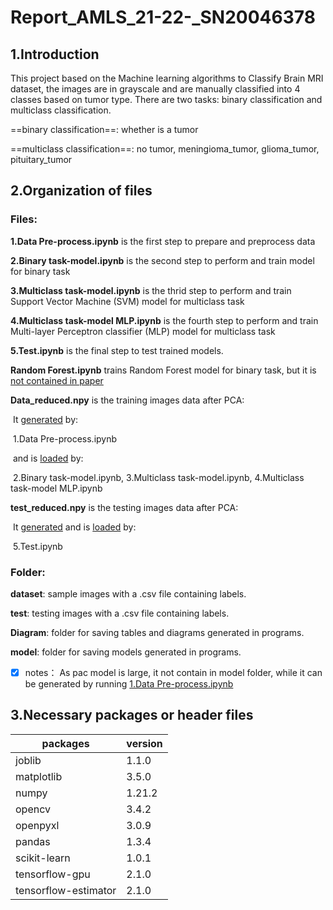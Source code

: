 # Report_AMLS_21-22-_SN20046378

## 1.Introduction

This project based on the Machine learning  algorithms to Classify Brain  MRI dataset, the images are in grayscale and are manually classified into 4 classes based on tumor type. There are two tasks: binary classification and multiclass classification.

==binary classification==: whether is a tumor

==multiclass classification==: no tumor, meningioma_tumor, glioma_tumor, pituitary_tumor

## 2.Organization of files

### Files:

**1.Data Pre-process.ipynb** is the first step to prepare and preprocess data

**2.Binary task-model.ipynb** is the second step to perform  and train model for binary task

**3.Multiclass task-model.ipynb** is the thrid step to perform  and train Support Vector Machine (SVM) model for multiclass task

**4.Multiclass task-model MLP.ipynb** is the fourth step to perform  and train Multi-layer Perceptron classifier (MLP) model for multiclass task

**5.Test.ipynb** is the final step to test trained models.



**Random Forest.ipynb** trains Random Forest model for binary task, but it is <u>not contained in paper</u>



**Data_reduced.npy** is the training images data after PCA:

​	It <u>generated</u> by:

​		1.Data Pre-process.ipynb 

​	and is <u>loaded</u> by: 

​		2.Binary task-model.ipynb, 3.Multiclass task-model.ipynb, 4.Multiclass task-model MLP.ipynb  



**test_reduced.npy** is the testing images data after PCA:

​	It <u>generated</u> and is <u>loaded</u> by: 

​		5.Test.ipynb

### Folder:

**dataset**: sample images with a .csv file containing labels.

**test**: testing images with a .csv file containing labels.

**Diagram**: folder for saving tables and diagrams generated in programs.

**model**: folder for saving models generated in programs.

- [x] notes： As pac model is large, it not contain in model folder, while it can be generated by running <u>1.Data Pre-process.ipynb</u> 

## 3.Necessary packages or header files



| packages             | version |
| -------------------- | ------- |
| joblib               | 1.1.0   |
| matplotlib           | 3.5.0   |
| numpy                | 1.21.2  |
| opencv               | 3.4.2   |
| openpyxl             | 3.0.9   |
| pandas               | 1.3.4   |
| scikit-learn         | 1.0.1   |
| tensorflow-gpu       | 2.1.0   |
| tensorflow-estimator | 2.1.0   |

